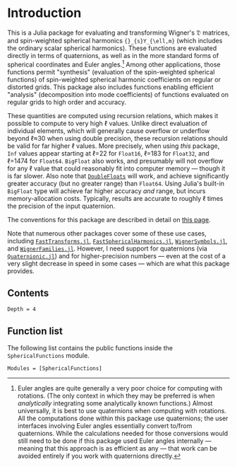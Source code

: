 # Introduction

This is a Julia package for evaluating and transforming Wigner's 𝔇 matrices,
and spin-weighted spherical harmonics ``{}_{s}Y_{\ell,m}`` (which includes the
ordinary scalar spherical harmonics).  These functions are evaluated directly in
terms of quaternions, as well as in the more standard forms of spherical
coordinates and Euler angles.[^1]  Among other applications, those functions
permit "synthesis" (evaluation of the spin-weighted spherical functions) of
spin-weighted spherical harmonic coefficients on regular or distorted grids.
This package also includes functions enabling efficient "analysis"
(decomposition into mode coefficients) of functions evaluated on regular grids
to high order and accuracy.

These quantities are computed using recursion relations, which makes it possible
to compute to very high ℓ values.  Unlike direct evaluation of individual
elements, which will generally cause overflow or underflow beyond ℓ≈30 when
using double precision, these recursion relations should be valid for far higher
ℓ values.  More precisely, when using *this* package, `Inf` values appear
starting at ℓ=22 for `Float16`, ℓ=183 for `Float32`, and ℓ=1474 for `Float64`.
`BigFloat` also works, and presumably will not overflow for any ℓ value that
could reasonably fit into computer memory — though it is far slower.  Also note
that [`DoubleFloats`](https://github.com/JuliaMath/DoubleFloats.jl) will work,
and achieve significantly greater accuracy (but no greater range) than
`Float64`.  Using Julia's built-in `BigFloat` type will achieve far higher
accuracy *and* range, but incurs memory-allocation costs.  Typically, results
are accurate to roughly ℓ times the precision of the input quaternion.

The conventions for this package are described in detail on [this
page](https://moble.github.io/spherical_functions/).

Note that numerous other packages cover some of these use cases, including
[`FastTransforms.jl`](https://JuliaApproximation.github.io/FastTransforms.jl/),
[`FastSphericalHarmonics.jl`](https://eschnett.github.io/FastSphericalHarmonics.jl/dev/),
[`WignerSymbols.jl`](https://github.com/Jutho/WignerSymbols.jl), and
[`WignerFamilies.jl`](https://github.com/xzackli/WignerFamilies.jl).  However, I
need support for quaternions (via
[`Quaternionic.jl`](https://github.com/moble/Quaternionic.jl)) and for
higher-precision numbers — even at the cost of a very slight decrease in speed
in some cases — which are what this package provides.


## Contents

```@contents
Depth = 4
```

## Function list

The following list contains the public functions inside the `SphericalFunctions` module.

```@index
Modules = [SphericalFunctions]
```


[^1]:
    Euler angles are quite generally a very poor choice for computing with
    rotations.  (The only context in which they may be preferred is when
    *analytically* integrating some analytically known functions.)  Almost
    universally, it is best to use quaternions when computing with rotations.
    All the computations done within this package use quaternions; the user
    interfaces involving Euler angles essentially convert to/from quaternions.
    While the calculations needed for those conversions would still need to be
    done if this package used Euler angles internally — meaning that this
    approach is as efficient as any — that work can be avoided entirely if you
    work with quaternions directly.
